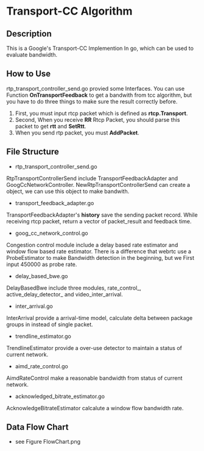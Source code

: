 # Transport-CC Algorithm

## Description
This is a Google's Transport-CC Implemention In go, which can be used to evaluate bandwidth.

## How to Use
rtp_transport_controller_send.go provied some Interfaces.
You can use Function **OnTransportFeedback** to get a bandwith from tcc algorithm, but you have to do three things to make sure the result correctly before. 
1. First, you must input rtcp packet which is defined as **rtcp.Transport**. 
2. Second, When you receive **RR** Rtcp Packet, you should parse this packet to get **rtt** and **SetRtt**.
3. When you send rtp packet, you must **AddPacket**.

## File Structure
* rtp_transport_controller_send.go

RtpTransportControllerSend include TransportFeedbackAdapter and GoogCcNetworkController. NewRtpTransportControllerSend can create a object, we can use this object to make bandwith.

* transport_feedback_adapter.go

TransportFeedbackAdapter's **history** save the sending packet record. While receiving rtcp packet, return a vector of packet_result and feedback time.

* goog_cc_network_control.go
 
Congestion control module include a delay based rate estimator and window flow based rate estimator. There is a difference that webrtc use a ProbeEstimator to make Bandwidth detection in the beginning, but we First input 450000 as probe rate.

* delay_based_bwe.go

DelayBasedBwe include three modules, rate_control_, active_delay_detector_ and video_inter_arrival. 

* inter_arrival.go

InterArrival provide a arrival-time model, calculate delta between package groups in instead of single packet.

* trendline_estimator.go

TrendlineEstimator provide a over-use detector to maintain a status of current network.

* aimd_rate_control.go

AimdRateControl make a reasonable bandwidth from status of current network.

* acknowledged_bitrate_estimator.go

AcknowledgeBitrateEstimator calcalute a window flow bandwidth rate.

## Data Flow Chart
* see Figure FlowChart.png

